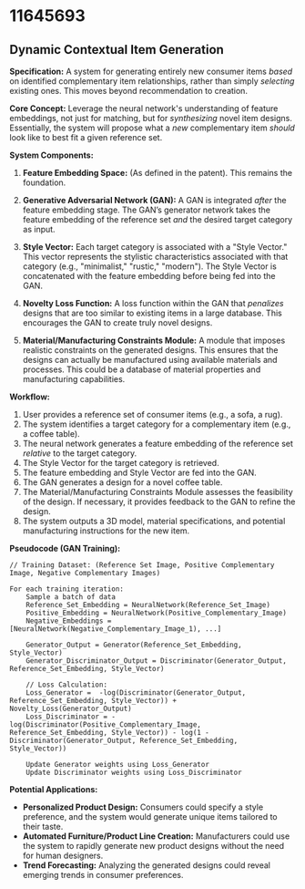 # 11645693

## Dynamic Contextual Item Generation

**Specification:** A system for generating entirely new consumer items *based* on identified complementary item relationships, rather than simply *selecting* existing ones. This moves beyond recommendation to creation.

**Core Concept:** Leverage the neural network's understanding of feature embeddings, not just for matching, but for *synthesizing* novel item designs.  Essentially, the system will propose what a *new* complementary item *should* look like to best fit a given reference set.

**System Components:**

1.  **Feature Embedding Space:**  (As defined in the patent). This remains the foundation.

2.  **Generative Adversarial Network (GAN):** A GAN is integrated *after* the feature embedding stage. The GAN’s generator network takes the feature embedding of the reference set *and* the desired target category as input. 

3.  **Style Vector:** Each target category is associated with a "Style Vector." This vector represents the stylistic characteristics associated with that category (e.g., "minimalist," "rustic," "modern"). The Style Vector is concatenated with the feature embedding before being fed into the GAN.

4.  **Novelty Loss Function:**  A loss function within the GAN that *penalizes* designs that are too similar to existing items in a large database. This encourages the GAN to create truly novel designs.

5.  **Material/Manufacturing Constraints Module:** A module that imposes realistic constraints on the generated designs. This ensures that the designs can actually be manufactured using available materials and processes.  This could be a database of material properties and manufacturing capabilities.

**Workflow:**

1.  User provides a reference set of consumer items (e.g., a sofa, a rug).
2.  The system identifies a target category for a complementary item (e.g., a coffee table).
3.  The neural network generates a feature embedding of the reference set *relative* to the target category.
4.  The Style Vector for the target category is retrieved.
5.  The feature embedding and Style Vector are fed into the GAN.
6.  The GAN generates a design for a novel coffee table.
7.  The Material/Manufacturing Constraints Module assesses the feasibility of the design.  If necessary, it provides feedback to the GAN to refine the design.
8.  The system outputs a 3D model, material specifications, and potential manufacturing instructions for the new item.

**Pseudocode (GAN Training):**

```
// Training Dataset: (Reference Set Image, Positive Complementary Image, Negative Complementary Images)

For each training iteration:
    Sample a batch of data
    Reference_Set_Embedding = NeuralNetwork(Reference_Set_Image)
    Positive_Embedding = NeuralNetwork(Positive_Complementary_Image)
    Negative_Embeddings = [NeuralNetwork(Negative_Complementary_Image_1), ...]

    Generator_Output = Generator(Reference_Set_Embedding, Style_Vector)
    Generator_Discriminator_Output = Discriminator(Generator_Output, Reference_Set_Embedding, Style_Vector)

    // Loss Calculation:
    Loss_Generator =  -log(Discriminator(Generator_Output, Reference_Set_Embedding, Style_Vector)) + Novelty_Loss(Generator_Output)
    Loss_Discriminator = -log(Discriminator(Positive_Complementary_Image, Reference_Set_Embedding, Style_Vector)) - log(1 - Discriminator(Generator_Output, Reference_Set_Embedding, Style_Vector))

    Update Generator weights using Loss_Generator
    Update Discriminator weights using Loss_Discriminator
```

**Potential Applications:**

*   **Personalized Product Design:** Consumers could specify a style preference, and the system would generate unique items tailored to their taste.
*   **Automated Furniture/Product Line Creation:**  Manufacturers could use the system to rapidly generate new product designs without the need for human designers.
*   **Trend Forecasting:** Analyzing the generated designs could reveal emerging trends in consumer preferences.